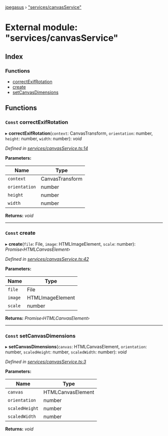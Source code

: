 [jpegasus](../README.md) › ["services/canvasService"](_services_canvasservice_.md)

# External module: "services/canvasService"

## Index

### Functions

* [correctExifRotation](_services_canvasservice_.md#const-correctexifrotation)
* [create](_services_canvasservice_.md#const-create)
* [setCanvasDimensions](_services_canvasservice_.md#const-setcanvasdimensions)

## Functions

### `Const` correctExifRotation

▸ **correctExifRotation**(`context`: CanvasTransform, `orientation`: number, `height`: number, `width`: number): *void*

*Defined in [services/canvasService.ts:14](https://github.com/TonyBrobston/jpegasus/blob/1deeeae/src/services/canvasService.ts#L14)*

**Parameters:**

Name | Type |
------ | ------ |
`context` | CanvasTransform |
`orientation` | number |
`height` | number |
`width` | number |

**Returns:** *void*

___

### `Const` create

▸ **create**(`file`: File, `image`: HTMLImageElement, `scale`: number): *Promise‹HTMLCanvasElement›*

*Defined in [services/canvasService.ts:42](https://github.com/TonyBrobston/jpegasus/blob/1deeeae/src/services/canvasService.ts#L42)*

**Parameters:**

Name | Type |
------ | ------ |
`file` | File |
`image` | HTMLImageElement |
`scale` | number |

**Returns:** *Promise‹HTMLCanvasElement›*

___

### `Const` setCanvasDimensions

▸ **setCanvasDimensions**(`canvas`: HTMLCanvasElement, `orientation`: number, `scaledHeight`: number, `scaledWidth`: number): *void*

*Defined in [services/canvasService.ts:3](https://github.com/TonyBrobston/jpegasus/blob/1deeeae/src/services/canvasService.ts#L3)*

**Parameters:**

Name | Type |
------ | ------ |
`canvas` | HTMLCanvasElement |
`orientation` | number |
`scaledHeight` | number |
`scaledWidth` | number |

**Returns:** *void*
